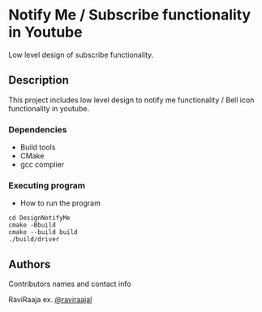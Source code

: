 # Notify Me / Subscribe functionality in Youtube

Low level design of subscribe functionality.

## Description

This project includes low level design to notify me functionality / Bell icon functionality in youtube.

### Dependencies

* Build tools
* CMake
* gcc complier

### Executing program

* How to run the program

```
cd DesignNotifyMe
cmake -Bbuild
cmake --build build
./build/driver
```


## Authors

Contributors names and contact info

RaviRaaja 
ex. [@raviraajal](https://www.linkedin.com/in/raviraajal/)
